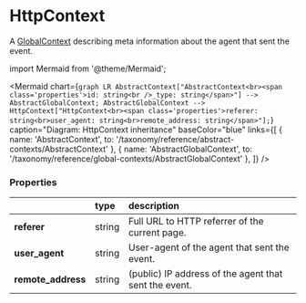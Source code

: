 # HttpContext

A [GlobalContext](/taxonomy/reference/global-contexts/overview.md) describing meta information about the agent that sent the event.

import Mermaid from '@theme/Mermaid';

<Mermaid chart={`
	graph LR
		AbstractContext["AbstractContext<br><span class='properties'>id: string<br />_type: string</span>"] --> AbstractGlobalContext;
    AbstractGlobalContext --> HttpContext["HttpContext<br><span class='properties'>referer: string<br>user_agent: string<br>remote_address: string</span>"];
`} 
  caption="Diagram: HttpContext inheritance" 
  baseColor="blue" 
  links={[
    { name: 'AbstractContext', to: '/taxonomy/reference/abstract-contexts/AbstractContext' },
    { name: 'AbstractGlobalContext', to: '/taxonomy/reference/global-contexts/AbstractGlobalContext' },
  ]}
/>

### Properties
|                     | type            | description
| :--                 | :--             | :--           
| **referer**         | string          | Full URL to HTTP referrer of the current page.
| **user_agent**      | string          | User-agent of the agent that sent the event.
| **remote_address**  | string          | (public) IP address of the agent that sent the event.

